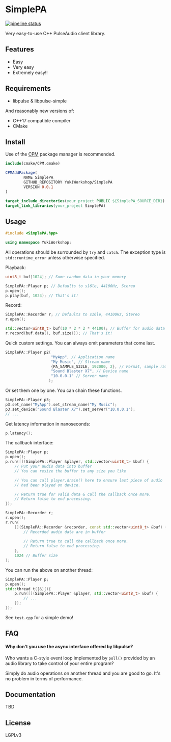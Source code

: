 # SimplePA
[![pipeline status](https://gitlab.com/ReimuNotMoe/SimplePA/badges/master/pipeline.svg)](https://gitlab.com/ReimuNotMoe/SimplePA/-/commits/master)

Very easy-to-use C++ PulseAudio client library.

## Features
- Easy
- Very easy
- Extremely easy!!

## Requirements
-  libpulse & libpulse-simple

And reasonably new versions of:
-  C++17 compatible compiler
-  CMake

## Install
Use of the [CPM](https://github.com/TheLartians/CPM.cmake) package manager is recommended.

```cmake
include(cmake/CPM.cmake)

CPMAddPackage(
        NAME SimplePA
        GITHUB_REPOSITORY YukiWorkshop/SimplePA
        VERSION 0.0.1
)

target_include_directories(your_project PUBLIC ${SimplePA_SOURCE_DIR})
target_link_libraries(your_project SimplePA)
```

## Usage
```cpp
#include <SimplePA.hpp>

using namespace YukiWorkshop;
```

All operations should be surrounded by `try` and `catch`.
The exception type is `std::runtime_error` unless otherwise specified.

Playback:
```cpp
uint8_t buf[1024]; // Some random data in your memory

SimplePA::Player p; // Defaults to s16le, 44100Hz, Stereo
p.open();
p.play(buf, 1024); // That's it!
```

Record:
```cpp
SimplePA::Recorder r; // Defaults to s16le, 44100Hz, Stereo
r.open();

std::vector<uint8_t> buf(10 * 2 * 2 * 44100); // Buffer for audio data of 10 secs
r.record(buf.data(), buf.size()); // That's it!
```

Quick custom settings. You can always omit parameters that come last.
```cpp
SimplePA::Player p2(
                    "MyApp", // Application name
                    "My Music", // Stream name
                    {PA_SAMPLE_S32LE, 192000, 2}, // Format, sample rate, channels
                    "Sound Blaster X7", // Device name
                    "10.0.0.1" // Server name
                   );
```

Or set them one by one. You can chain these functions.
```cpp
SimplePA::Player p3;
p3.set_name("MyApp").set_stream_name("My Music");
p3.set_device("Sound Blaster X7").set_server("10.0.0.1");
// ...
```

Get latency information in nanoseconds:
```cpp
p.latency();
```

The callback interface:
```cpp
SimplePA::Player p;
p.open();
p.run([](SimplePA::Player &player, std::vector<uint8_t> &buf) {
    // Put your audio data into buffer
    // You can resize the buffer to any size you like

    // You can call player.drain() here to ensure last piece of audio 
    // had been played on device.

    // Return true for valid data & call the callback once more.
    // Return false to end processing. 
});

SimplePA::Recorder r;
r.open();
r.run(
    [](SimplePA::Recorder &recorder, const std::vector<uint8_t> &buf) {
        // Recorded audio data are in buffer
    
        // Return true to call the callback once more.
        // Return false to end processing. 
    },
    1024 // Buffer size
);
```

You can run the above on another thread:
```cpp
SimplePA::Player p;
p.open();
std::thread t([&](){
    p.run([](SimplePA::Player &player, std::vector<uint8_t> &buf) {
        // ...
    });
});
```

See `test.cpp` for a simple demo!

## FAQ
#### Why don't you use the async interface offered by libpulse?
Who wants a C-style event loop implemented by `poll()` provided by an audio library to take control of your entire program?

Simply do audio operations on another thread and you are good to go. It's no problem in terms of performance.

## Documentation
TBD

## License
LGPLv3